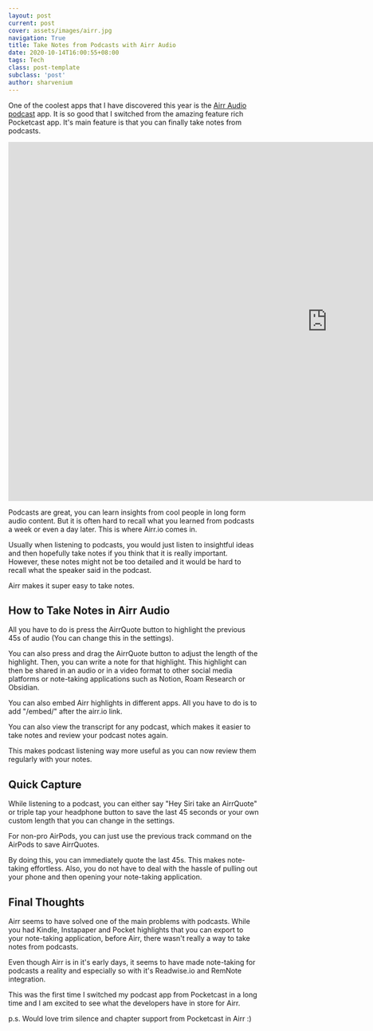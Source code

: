 ```yaml
---
layout: post
current: post
cover: assets/images/airr.jpg
navigation: True
title: Take Notes from Podcasts with Airr Audio
date: 2020-10-14T16:00:55+08:00
tags: Tech
class: post-template
subclass: 'post'
author: sharvenium
---
```



One of the coolest apps that I have discovered this year is the [Airr Audio podcast](https://airr.io) app. It is so good that I switched from the amazing feature rich Pocketcast app. It's main feature is that you can finally take notes from podcasts.

<iframe width="1280" height="720" src="https://www.youtube.com/embed/wPKvjcqK7O8" frameborder="0" allow="accelerometer; autoplay; clipboard-write; encrypted-media; gyroscope; picture-in-picture" allowfullscreen></iframe>

Podcasts are great, you can learn insights from cool people in long form audio content. But it is often hard to recall what you learned from podcasts a week or even a day later. This is where Airr.io comes in. 

Usually when listening to podcasts, you would just listen to insightful ideas and then hopefully take notes if you think that it is really important. However, these notes might not be too detailed and it would be hard to recall what the speaker said in the podcast. 

Airr makes it super easy to take notes. 

## How to Take Notes in Airr Audio

All you have to do is press the AirrQuote button to highlight the previous 45s of audio (You can change this in the settings). 

You can also press and drag the AirrQuote button to adjust the length of the highlight. Then, you can write a note for that highlight. This highlight can then be shared in an audio or in a video format to other social media platforms or note-taking applications such as Notion, Roam Research or Obsidian.

You can also embed Airr highlights in different apps. All you have to do is to add "/embed/" after the airr.io link. 

You can also view the transcript for any podcast, which makes it easier to take notes and review your podcast notes again.

This makes podcast listening way more useful as you can now review them regularly with your notes. 

## Quick Capture
While listening to a podcast, you can either say "Hey Siri take an AirrQuote" or triple tap your headphone button to save the last 45 seconds or your own custom length that you can change in the settings. 

For non-pro AirPods, you can just use the previous track command on the AirPods to save AirrQuotes. 

By doing this, you can immediately quote the last 45s. This makes note-taking effortless. Also, you do not have to deal with the hassle of pulling out your phone and then opening your note-taking application. 

## Final Thoughts

Airr seems to have solved one of the main problems with podcasts. While you had Kindle, Instapaper and Pocket highlights that you can export to your note-taking application, before Airr, there wasn't really a way to take notes from podcasts. 

Even though Airr is in it's early days, it seems to have made note-taking for podcasts a reality and especially so with it's Readwise.io and RemNote integration. 

This was the first time I switched my podcast app from Pocketcast in a long time and I am excited to see what the developers have in store for Airr. 

p.s. Would love trim silence and chapter support from Pocketcast in Airr :)
